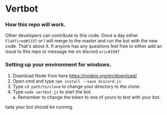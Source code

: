 # Vertbot

### How this repo will work.
Other developers can contribute to this code. Once a day either `Flakfired#1337` or I
will merge to the master and run the bot with the new code. That's about it. If anyone has any questions feel free to either add an issue to this repo or message me on discord `eric#1997`


### Setting up your environment for windows.

1. Download Node from here https://nodejs.org/en/download/
2. Open cmd and type `npm install --save discord.js`
3. Type `cd path/to/clone` to change your directory to the clone.
4. Type `node vertbot.js` to start the bot.<br/>
      a. Remember to change the token to one of yours to test with your bot.

tada your bot should be running.
